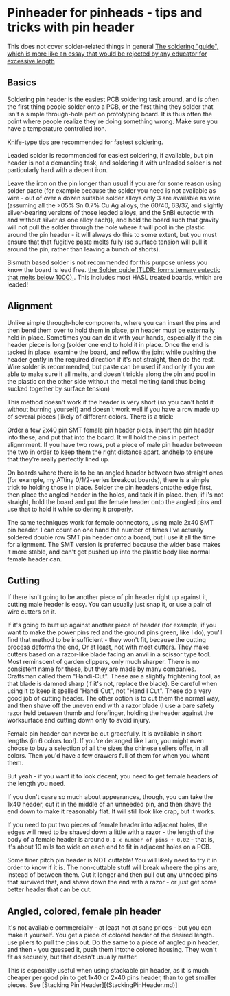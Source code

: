 # Pinheader for pinheads - tips and tricks with pin header
This does not cover solder-related things in general
[The soldering "guide", which is more like an essay that would be rejected by any educator for excessive length](Solder.md)

## Basics
Soldering pin header is the easiest PCB soldering task around, and is often the first thing people solder onto a PCB, or the first thing they solder that isn't a simple through-hole part on prototyping board. It is thus often the point where people realize they're doing something wrong. Make sure you have a temperature controlled iron.

Knife-type tips are recommended for fastest soldering.

Leaded solder is recommended for easiest soldering, if available, but pin header is not a demanding task, and soldering it with unleaded solder is not particularly hard with a decent iron.

Leave the iron on the pin longer than usual if you are for some reason using solder paste (for example because the solder you need is not available as wire - out of over a dozen suitable solder alloys only 3 are available as wire (assuming all the >05% Sn 0.7% Cu Ag alloys, the 60/40, 63/37, and slightly silver-bearing versions of those leaded alloys, and the SnBi eutectic with and without silver as one alloy each)), and hold the board such that gravity will not pull the solder through the hole where it will pool in the plastic around the pin header - it will always do this to some extent, but you must ensure that that fugitive paste melts fully (so surface tension will pull it around the pin, rather than leaving a bunch of shorts).

Bismuth based solder is not recommended for this purpose unless you know the board is lead free. [the Solder guide (TLDR: forms ternary eutectic that melts below 100C).](Solder.md). This includes most HASL treated boards, which are leaded!

## Alignment
Unlike simple through-hole components, where you can insert the pins and then bend them over to hold them in place, pin header must be externally held in place. Sometimes you can do it with your hands, especially if the pin header piece is long (solder one end to hold it in place. Once the end is tacked in place. examine the board, and reflow the joint while pushing the header gently in the required direction if it's not straight, then do the rest. Wire solder is recommended, but paste can be used if and only if you are able to make sure it all melts, and doesn't trickle along the pin and pool in the plastic on the other side without the metal melting (and thus being sucked together by surface tension)

This method doesn't work if the header is very short (so you can't hold it without burning yourself) and doesn't work well if you have a row made up of several pieces (likely of different colors. There is a trick:

Order a few 2x40 pin SMT female pin header pices. insert the pin header into these, and put that into the board. It will hold the pins in perfect alignmment. If you have two rows, put a piece of male pin header betweeen the two in order to keep them the right distance apart, andhelp to ensure that they're really perfectly lined up.

On boards where there is to be an angled header between two straight ones (for example, my ATtiny 0/1/2-series breakout boards), there is a simple trick to holding those in place. Solder the pin headers ontothe edge first, then place the angled header in the holes, and tack it in place. then, if i's not straight, hold the board and put the female header onto the angled pins and use that to hold it while soldering it properly.

The same techniques work for female connectors, using male 2x40 SMT pin header. I can count on one hand the number of times I've actually soldered double row SMT pin header onto a board, but I use it all the time for alignment. The SMT version is preferred because the wider base makes it more stable, and can't get pushed up into the plastic body like normal female header can.

## Cutting
If there isn't going to be another piece of pin header right up against it, cutting male header is easy. You can usually just snap it, or use a pair of wire cutters on it.

If it's going to butt up against another piece of header (for example, if you want to make the power pins red and the ground pins green, like I do), you'll find that method to be insufficient - they won't fit, because the cutting process deforms the end, Or at least, not with most cutters. They make cutters based on a razor-like blade facing an anvil in a scissor type tool. Most reminscent of garden clippers, only much sharper. There is no consistent name for these, but they are made by many companies. Craftsman called them "Handi-Cut". These are a slightly frightening tool, as that blade is damned sharp (if it's not, replace the blade). Be careful when using it to keep it spelled "Handi Cut", not "Hand I Cut". These do a very good job of cutting header. The other option is to cut them the normal way, and then shave off the uneven end with a razor blade (I use a bare safety razor held between thumb and forefinger, holding the header against the worksurface and cutting down only to avoid injury.

Female pin header can never be cut gracefully. It is available in short lengths (in 6 colors too!). If you're deranged like I am, you might even choose to buy a selection of all the sizes the chinese sellers offer, in all colors. Then you'd have a few drawers full of them for when you whant them.

But yeah - if you want it to look decent, you need to get female headers of the length you need.

If you don't casre so much about appearances, though, you can take the 1x40 header, cut it in the middle of an unneeded pin, and then shave the end down to make it reasonably flat. It will still look like crap, but it works.

If you need to put two pieces of female header into adjacent holes, the edges will need to be shaved down a little with a razor - the length of the body of a female header is around `0.1 x number of pins + 0.02` - that is, it's about 10 mils too wide on each end to fit in adjacent holes on a PCB.

Some finer pitch pin header is NOT cuttable! You will likely need to try it in order to know if it is. The non-cuttable stuff will break wheere the pins are, instead of between them. Cut it longer and then pull out any unneded pins that survived that, and shave down the end with a razor - or just get some better header that can be cut.

## Angled, colored, female pin header
It's not available commercially - at least not at sane prices - but you can make it yourself. You get a piece of colored header of the desired length. use pliers to pull the pins out. Do the same to a piece of angled pin header, and then - you guessed it, push them intothe colored housing. They won't fit as securely, but that doesn't usually matter.

This is especially useful when using stackable pin header, as it is much cheaper per good pin to get 1x40 or 2x40 pins header, than to get smaller pieces. See [Stacking Pin Header][(StackingPinHeader.md)]
